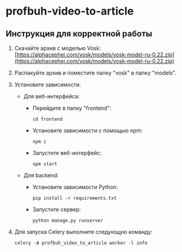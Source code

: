 # profbuh-video-to-article
## Инструкция для корректной работы

1. Скачайте архив с моделью Vosk:
   [https://alphacephei.com/vosk/models/vosk-model-ru-0.22.zip](https://alphacephei.com/vosk/models/vosk-model-ru-0.22.zip)

2. Распакуйте архив и поместите папку "vosk" в папку "models".

3. Установите зависимости:
   - Для веб-интерфейса:
     - Перейдите в папку "frontend":
       ```
       cd frontend
       ```
     - Установите зависимости с помощью npm:
       ```
       npm i
       ```
     - Запустите веб-интерфейс:
       ```
       npm start
       ```

   - Для backend:
     - Установите зависимости Python:
       ```
       pip install -r requirements.txt
       ```
     - Запустите сервер:
       ```
       python manage.py runserver
       ```

4. Для запуска Celery выполните следующую команду:
   ```
   celery -A profbuh_video_to_article worker -l info
   ```
